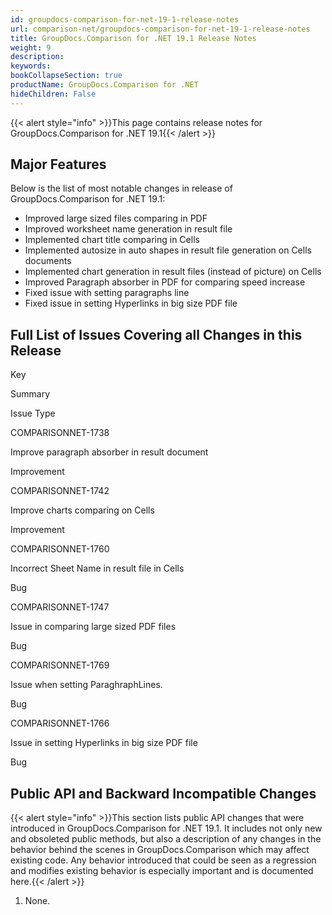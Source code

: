 ```yaml
---
id: groupdocs-comparison-for-net-19-1-release-notes
url: comparison-net/groupdocs-comparison-for-net-19-1-release-notes
title: GroupDocs.Comparison for .NET 19.1 Release Notes
weight: 9
description: 
keywords: 
bookCollapseSection: true
productName: GroupDocs.Comparison for .NET
hideChildren: False
---
```

{{< alert style="info" >}}This page contains release notes for GroupDocs.Comparison for .NET 19.1{{< /alert >}}

## Major Features

Below is the list of most notable changes in release of GroupDocs.Comparison for .NET 19.1:

*   Improved large sized files comparing in PDF
*   Improved worksheet name generation in result file
*   Implemented chart title comparing in Cells
*   Implemented autosize in auto shapes in result file generation on Cells documents
*   Implemented chart generation in result files (instead of picture) on Cells
*   Improved Paragraph absorber in PDF for comparing speed increase
*   Fixed issue with setting paragraphs line
*   Fixed issue in setting Hyperlinks in big size PDF file

## Full List of Issues Covering all Changes in this Release

Key

Summary

Issue Type

COMPARISONNET-1738

Improve paragraph absorber in result document

Improvement

COMPARISONNET-1742

Improve charts comparing on Cells

Improvement

COMPARISONNET-1760

Incorrect Sheet Name in result file in Cells

Bug

COMPARISONNET-1747

Issue in comparing large sized PDF files

Bug

COMPARISONNET-1769

Issue when setting ParaghraphLines.

Bug

COMPARISONNET-1766

Issue in setting Hyperlinks in big size PDF file

Bug

## Public API and Backward Incompatible Changes

{{< alert style="info" >}}This section lists public API changes that were introduced in GroupDocs.Comparison for .NET 19.1. It includes not only new and obsoleted public methods, but also a description of any changes in the behavior behind the scenes in GroupDocs.Comparison which may affect existing code. Any behavior introduced that could be seen as a regression and modifies existing behavior is especially important and is documented here.{{< /alert >}}

1.  None.
